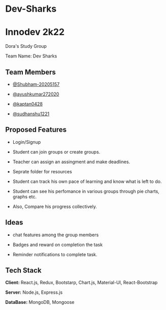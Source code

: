 # Dev-Sharks


# Innodev 2k22

Dora's Study Group

Team Name: Dev Sharks


## Team Members

- [@Shubham-20205157](https://github.com/Shubham-20205157)

- [@ayushkumar272020](https://github.com/ayushkumar272020)

- [@kaptan0428](https://github.com/kaptan0428)

- [@sudhanshu1221](https://github.com/sudhanshu1221)


## Proposed Features

- Login/Signup

- Student can join groups or create groups.

- Teacher can assign an assingment and make deadlines.

- Seprate folder for resources

- Student can track his own pace of learning and know what is left to do.

- Student can see his perfomance in various groups through pie charts, graphs etc.

- Also, Compare his progress collectively. 



## Ideas

- chat features among the group members

- Badges and reward on completion the task

- Reminder notifications to complete task.


## Tech Stack

**Client:** React.js, Redux, Bootstarp, Chart.js, Material-UI, React-Bootstrap

**Server:** Node.js, Express.js

**DataBase:** MongoDB, Mongoose

